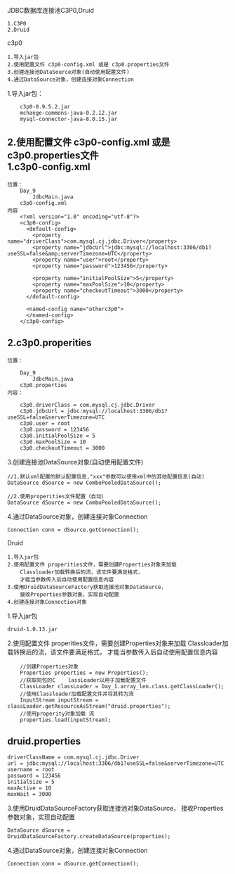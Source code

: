 JDBC数据库连接池C3P0,Druid

	1.C3P0
	2.Druid

c3p0

	1.导入jar包
	2.使用配置文件 c3p0-config.xml 或是 c3p0.properties文件		
	3.创建连接池DataSource对象(自动使用配置文件)
	4.通过DataSource对象，创建连接对象Connection

1.导入jar包：

		c3p0-0.9.5.2.jar
		mchange-commons-java-0.2.12.jar
		mysql-connector-java-8.0.15.jar


2.使用配置文件 c3p0-config.xml 或是 c3p0.properties文件	
		1.c3p0-config.xml	
-	
	位置：
		Day_9
			JdbcMain.java
		c3p0-config.xml
	内容
		<?xml version="1.0" encoding="utf-8"?>
		<c3p0-config>
		  <default-config>
		    <property name="driverClass">com.mysql.cj.jdbc.Driver</property>
		    <property name="jdbcUrl">jdbc:mysql://localhost:3306/db1?useSSL=false&amp;serverTimezone=UTC</property>
		    <property name="user">root</property>
		    <property name="password">123456</property>
		    
		    <property name="initialPoolSize">5</property>
		    <property name="maxPoolSize">10</property>
		    <property name="checkoutTimeout">3000</property>
		  </default-config>
		
		  <named-config name="otherc3p0"> 
		  </named-config>
		</c3p0-config>	
		
		
2.c3p0.properities
-
	位置：
	
		Day_9
			JdbcMain.java
		c3p0.properties
	内容：
	
		c3p0.driverClass = com.mysql.cj.jdbc.Driver
		c3p0.jdbcUrl = jdbc:mysql://localhost:3306/db1?useSSL=false&serverTimezone=UTC
		c3p0.user = root
		c3p0.password = 123456
		c3p0.initialPoolSize = 5
		c3p0.maxPoolSize = 10
		c3p0.checkoutTimeout = 3000

3.创建连接池DataSource对象(自动使用配置文件)
	
	//1.默认xml配置的默认配置信息,"xxx"参数可以使用xml中的其他配置信息(自动)
	DataSource dSource = new ComboPooledDataSource();	
	
	//2.使用properities文件配置（自动）
	DataSource dSource = new ComboPooledDataSource();
		


4.通过DataSource对象，创建连接对象Connection

	Connection conn = dSource.getConnection();


Druid	
 	
	1.导入jar包 
	2.使用配置文件 properities文件，需要创建Properties对象来加载
		Classloader加载转换后的流，该文件要满足格式，
		才能当参数传入后自动使用配置信息内容
	3.使用DruidDataSourceFactory获取连接池对象DataSource，
		接收Properties参数对象，实现自动配置
	4.创建连接对象Connection对象

1.导入jar包 

	druid-1.0.13.jar

2.使用配置文件 properities文件，需要创建Properties对象来加载
	Classloader加载转换后的流，该文件要满足格式，
	才能当参数传入后自动使用配置信息内容

		//创建Properties对象
		Properties properties = new Properties();
		//获取同包的C	lassLoader以用于加载配置文件
		ClassLoader classLoader = Day_1.array_len.class.getClassLoader();
		//使用Classloader加载配置文件并将其转为流
		InputStream inputStream = classLoader.getResourceAsStream("druid.properties");
		//使用properity对象加载 流
		properties.load(inputStream);
		
druid.properties
-
	driverClassName = com.mysql.cj.jdbc.Driver
	url = jdbc:mysql://localhost:3306/db1?useSSL=false&serverTimezone=UTC
	username = root
	password = 123456
	initialSize = 5
	maxActive = 10
	maxWait = 3000
	

3.使用DruidDataSourceFactory获取连接池对象DataSource，
	接收Properties参数对象，实现自动配置
	
	DataSource dSource = DruidDataSourceFactory.createDataSource(properties);
	
4.通过DataSource对象，创建连接对象Connection
		
	Connection conn = dSource.getConnection();


